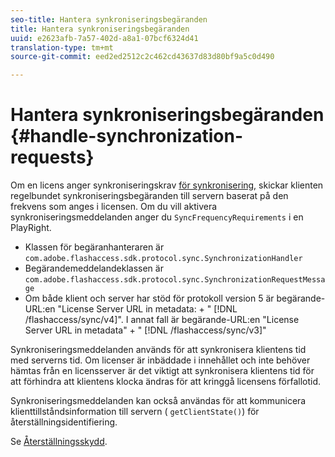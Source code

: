 ```yaml
---
seo-title: Hantera synkroniseringsbegäranden
title: Hantera synkroniseringsbegäranden
uuid: e2623afb-7a57-402d-a8a1-07bcf6324d41
translation-type: tm+mt
source-git-commit: eed2ed2512c2c462cd43637d83d80bf9a5c0d490

---
```



# Hantera synkroniseringsbegäranden {#handle-synchronization-requests}

Om en licens anger synkroniseringskrav [för synkronisering,](../../protecting-content/introduction/usage-rules/authentication/synchronization.md) skickar klienten regelbundet synkroniseringsbegäranden till servern baserat på den frekvens som anges i licensen. Om du vill aktivera synkroniseringsmeddelanden anger du `SyncFrequencyRequirements` i en PlayRight.

* Klassen för begäranhanteraren är `com.adobe.flashaccess.sdk.protocol.sync.SynchronizationHandler`
* Begärandemeddelandeklassen är `com.adobe.flashaccess.sdk.protocol.sync.SynchronizationRequestMessage`
* Om både klient och server har stöd för protokoll version 5 är begärande-URL:en &quot;License Server URL in metadata: + &quot; [!DNL /flashaccess/sync/v4]&quot;. I annat fall är begärande-URL:en &quot;License Server URL in metadata&quot; + &quot; [!DNL /flashaccess/sync/v3]&quot;

Synkroniseringsmeddelanden används för att synkronisera klientens tid med serverns tid. Om licenser är inbäddade i innehållet och inte behöver hämtas från en licensserver är det viktigt att synkronisera klientens tid för att förhindra att klientens klocka ändras för att kringgå licensens förfallotid.

Synkroniseringsmeddelanden kan också användas för att kommunicera klienttillståndsinformation till servern ( `getClientState()`) för återställningsidentifiering.

Se [Återställningsskydd](../../protecting-content/implementing-the-license-server/processing-drm-requests.md#rollback-detection).
